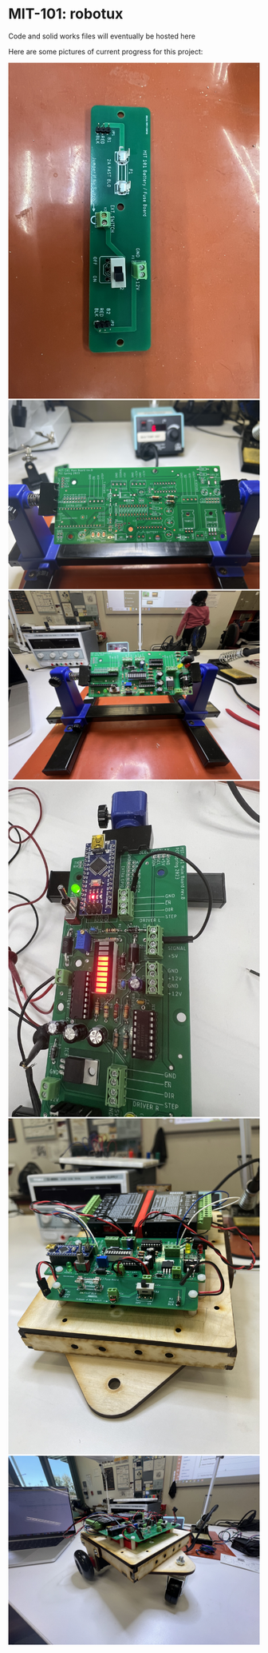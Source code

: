 MIT-101: robotux
========

Code and solid works files will eventually be hosted here

Here are some pictures of current progress for this project:

![IMG_4439](images/IMG_4439.jpeg)
![IMG_4461](images/IMG_4461.jpeg)
![IMG_4650](images/IMG_4650.jpeg)
![IMG_4725](images/IMG_4725.jpeg)
![IMG_4811](images/IMG_4811.jpeg)
![IMG_4854](images/IMG_4854.jpeg)
